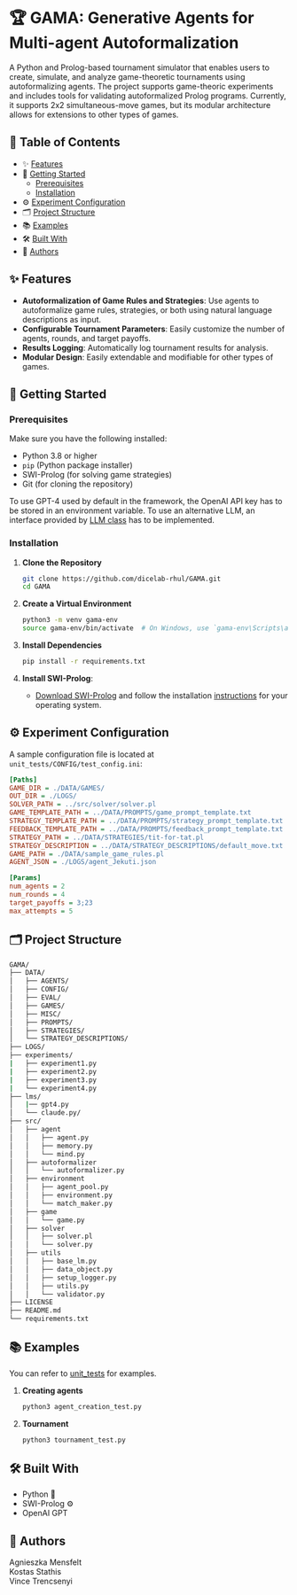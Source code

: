 # 🏆 GAMA: Generative Agents for Multi-agent Autoformalization

A Python and Prolog-based tournament simulator that enables users to create, simulate, and analyze game-theoretic tournaments using autoformalizing agents. The project supports game-theoric experiments and includes tools for validating autoformalized Prolog programs. Currently, it supports 2x2 simultaneous-move games, but its modular architecture allows for extensions to other types of games. 

## 📑 Table of Contents

- ✨ [Features](#-features)
- 🚀 [Getting Started](#-getting-started)
  - [Prerequisites](#prerequisites)
  - [Installation](#installation)
- ⚙️ [Experiment Configuration](#%EF%B8%8F-experiment-configuration)
- 🗂️ [Project Structure](#%EF%B8%8F-project-structure)
- 📚 [Examples](#-examples)
- 🛠️ [Built With](#%EF%B8%8F-built-with)
- 👥 [Authors](#-authors)

## ✨ Features

- **Autoformalization of Game Rules and Strategies**: Use agents to autoformalize game rules, strategies, or both using natural language descriptions as input.
- **Configurable Tournament Parameters**: Easily customize the number of agents, rounds, and target payoffs.
- **Results Logging**: Automatically log tournament results for analysis.
- **Modular Design**: Easily extendable and modifiable for other types of games.

## 🚀 Getting Started

### Prerequisites

Make sure you have the following installed:

- Python 3.8 or higher
- `pip` (Python package installer)
- SWI-Prolog (for solving game strategies)
- Git (for cloning the repository)

To use GPT-4 used by default in the framework, the OpenAI API key has to be stored in an environment variable. To use an alternative LLM, an interface provided by [LLM class](src/base_llm.py) has to be implemented. 

### Installation

1. **Clone the Repository**
    ```bash
    git clone https://github.com/dicelab-rhul/GAMA.git
    cd GAMA
    ```

2. **Create a Virtual Environment**
    ```bash
    python3 -m venv gama-env
    source gama-env/bin/activate  # On Windows, use `gama-env\Scripts\activate`
    ```

3. **Install Dependencies**
    ```bash
    pip install -r requirements.txt
    ```
    
4. **Install SWI-Prolog**:

   - [Download SWI-Prolog](https://www.swi-prolog.org/Download.html) and follow the installation [instructions](https://wwu-pi.github.io/tutorials/lectures/lsp/010_install_swi_prolog.html) for your operating system.    


## ⚙️ Experiment Configuration

A sample configuration file is located at `unit_tests/CONFIG/test_config.ini`:

```ini
[Paths]
GAME_DIR = ./DATA/GAMES/
OUT_DIR = ./LOGS/
SOLVER_PATH = ../src/solver/solver.pl
GAME_TEMPLATE_PATH = ../DATA/PROMPTS/game_prompt_template.txt
STRATEGY_TEMPLATE_PATH = ../DATA/PROMPTS/strategy_prompt_template.txt
FEEDBACK_TEMPLATE_PATH = ../DATA/PROMPTS/feedback_prompt_template.txt
STRATEGY_PATH = ../DATA/STRATEGIES/tit-for-tat.pl
STRATEGY_DESCRIPTION = ../DATA/STRATEGY_DESCRIPTIONS/default_move.txt
GAME_PATH = ./DATA/sample_game_rules.pl
AGENT_JSON = ./LOGS/agent_Jekuti.json

[Params]
num_agents = 2
num_rounds = 4
target_payoffs = 3;23
max_attempts = 5
```

## 🗂️ Project Structure

```bash
GAMA/
├── DATA/
│   ├── AGENTS/
│   ├── CONFIG/
│   ├── EVAL/
│   ├── GAMES/
│   ├── MISC/
│   ├── PROMPTS/
│   ├── STRATEGIES/
│   └── STRATEGY_DESCRIPTIONS/
├── LOGS/
├── experiments/
|   ├── experiment1.py
|   ├── experiment2.py
|   ├── experiment3.py
|   └── experiment4.py
├── lms/
│   |── gpt4.py
│   └── claude.py/
├── src/
│   ├── agent
│   │   ├── agent.py
│   │   ├── memory.py
│   │   └── mind.py
│   ├── autoformalizer
│   │   └── autoformalizer.py
│   ├── environment
│   │   ├── agent_pool.py
│   │   ├── environment.py
│   │   └── match_maker.py
│   ├── game
│   │   └── game.py
│   ├── solver
│   │   ├── solver.pl
│   │   └── solver.py
│   ├── utils
│   │   ├── base_lm.py
│   │   ├── data_object.py
│   │   ├── setup_logger.py
│   │   ├── utils.py
│   │   └── validator.py
├── LICENSE
├── README.md
└── requirements.txt
```

## 📚 Examples
You can refer to [unit_tests](unit_tests) for examples. 
1. **Creating agents**
    ```bash
    python3 agent_creation_test.py
    ```
2. **Tournament**
    ```bash
    python3 tournament_test.py
    ```    

## 🛠️ Built With
- Python 🐍
- SWI-Prolog ⚙️
- OpenAI GPT

## 👥 Authors

Agnieszka Mensfelt </br>
Kostas Stathis </br>
Vince Trencsenyi

